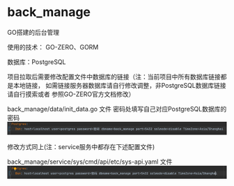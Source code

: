 # back_manage
GO搭建的后台管理

使用的技术： GO-ZERO、GORM

数据库：PostgreSQL

项目拉取后需要修改配置文件中数据库的链接（注：当前项目中所有数据库链接都是本地链接，
如需链接服务器数据库请自行修改调整，非PostgreSQL数据库链接请自行摸索或者
参照GO-ZERO官方文档修改）

back_manage/data/init_data.go 文件
密码处填写自己对应PostgreSQL数据库的密码
![img.png](img.png)

修改方式同上(注：service服务中都存在下述配置文件)

back_manage/service/sys/cmd/api/etc/sys-api.yaml 文件
![img_1.png](img_1.png)
